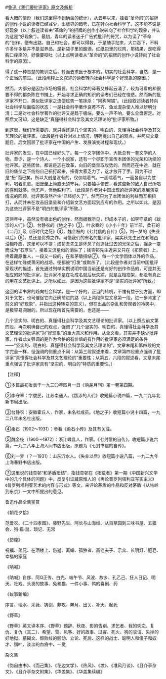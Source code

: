 #[鲁迅《我们要批评家》原文及解析](https://www.vrrw.net/wx/7817.html)

看大概的情形（我们这里得不到确凿的统计），从去年以来，挂着“革命的”的招牌的创作小说的读者已经减少，出版界的趋势，已在转向社会科学了。这不能不说是好现象（以上叙述读者由“革命的”的招牌的创作小说转向了社会科学的现象，并认为这是“好现象”）。最初，青年的读者迷于广告式批评的符咒，以为读了“革命的”创作，便有出路，自己和社会，都可以得救，于是随手拈来，大口吞下，不料许多许多是并不是滋养品，是新袋子里的酸酒，红纸包里的烂肉，那结果，是吃得胸口痒痒的，好像要呕吐（以上点明读者从“革命的”的招牌的创作小说转向了社会科学的原因）。



得了这一种苦楚的教训之后，转而去求医于根本的，切实的社会科学，自然，是一个正当的前进。（此段阐释上文叙述的读者转向社会科学是个好现象的原因。）

然而，大部分是因为市场的需要，社会科学的译著又蜂起云涌了，较为可看的和很要不得的都杂陈在书摊上，开始寻求正确的知识的读者们已经在惶惑。然而新的批评家不开口，类似批评家之流便趁势一笔抹杀：“阿狗阿猫”。（此段叙述读者转向社会科学后面临的状态：一是社会科学著作良莠不齐、鱼龙混杂使人难以辨明分清；二是对社会科学著作的批评又是趋于极端，要么一声不响，要么全盘否定。对照后文可知，这是缺乏“真懂得社会科学及其文艺理论的”批评家所致。）

到这里，我们所需要的，就只得还是几个坚实的、明白的、真懂得社会科学及其文艺理论的批评家。（此段是作者针对以上情况，明确提出自己的观点，并照应文章题目。后文回顾了批评家在中国的产生、发展演变过程和现状。）

批评家的发生，在中国已经好久了。每一个文学团体中，大抵总有一套文学的人物。至少，是一个诗人、一个小说家，还有一个尽职于宣传本团体的光荣和功绩的批评家。这些团体，都说是志在改革，向旧的堡垒取攻势的。然而还在中途，就在旧的堡垒之下纷纷自己扭打起来，扭得大家乏力了，这才放开了手。因为不过是“扭”而已矣，所以大创是没有的，仅仅喘着气。一面喘着气，一面各自以为胜利，唱着凯歌。旧堡垒上简直无须守兵，只要袖手俯首，看这些新的敌人自己所唱的喜剧就够。他无声，但他胜利了。（此段是作者对中国出现的批评家的发展演变情况的回顾，批评家虽然产生“已经好久了”，然而只为了本团体的利益而互相扭打，从而并未在攻击旧堡垒和介绍新文艺方面起到应有的作用。之所以如此，是因为这些批评家不是“明白的批评家”所致。）

这两年中，虽然没有极出色的创作，然而据我所见，印成本子的，如李守章的《跋涉的人们》②，台静农的《地之子》③，叶永秦的《小小十年》前半部，柔石的《二月》及《旧时代之死》④，魏金枝的《七封信的自传》⑤，刘一梦的《失业以后》⑥，总还是优秀之作。可惜我们的有名的批评家，梁实秋先生还在和陈西滢相呼应，这里可以不提；成仿吾先生是怀念了创造社过去的光荣之后，摇身一变而成为“石厚生”，接着又流星似的消失了；钱杏邨先生近来又只在《拓荒者》上，搀着藏原惟人，一段又一段的，在和茅盾扭结⑦。每一个文学团体以外的作品，在这样忙碌或萧闲的战场，便都被“打发”或默杀了。（此段是作者对当前中国批评家现状的描述，首先通过列举实例说明中国当前还是有好的创作作品的，可是并无相应的好的批评家。批评家不是在功成名就后玩失踪，就是互相掐架，都没有真正的用在文艺批评上。之所以如此，是因为这些批评家不是“坚实的批评家”所致。）

这回的读书界的趋向社会科学，是一个好的，正当的转机，不惟有益于别方面，即对于文艺，也可催促它向正确前进的路（以上两段照应文章第一段，进一步肯定了前文的“好现象”，并指出这种转变的意义）。但在出品的杂乱和旁观者的冷笑中，是极容易凋谢的。所以现在所首先需要的，也还是——

几个坚实的、明白的、真懂得社会科学及其文艺理论的批评家。（以上照应前文第四段，再次明确自己的观点，强调了“几个坚实的、明白的、真懂得社会科学及其文艺理论的批评家”对“好现象”的重大意义和作用。从全文看，其实并不缺少批评家，作者此文强调的是作为合格的有价值的有作用的批评家必须满足的条件——“坚实的、明白的、真懂得社会科学及其文艺理论的”。文章末尾和第四段的文字完全一样，但强调的侧重点不同：从第三段叙述来看，文章第四段重点强调了批评家“真懂得社会科学及其文艺理论的”重要性；从第五、六段的叙述看，文章末尾重点强调了批评家具有“坚实的、明白的”特质的重要性。）





【注释】

①本篇最初发表于一九三〇年四月一日《萌芽月刊》第一卷第四期。

②李守章：字俊民，江苏南通人。《跋涉的人们》收短篇小说四篇，一九二九年北新书局出版。

③台静农：安徽霍丘人，作家，未名社成员。《地之子》收短篇小说十四篇，一九二八年未名社出版。

④柔石（1902～1931）：参看《柔石小传》及其有关注。

⑤魏金枝（1900～1972）：浙江嵊县人，作家。《七封信的自传》，收短篇小说六篇，一九二八年上海人间书店出版，原题为《七封书信的自传》。

⑥刘一梦（？—1931）：山东沂水人。《失业以后》收短篇小说八篇，一九二九年上海春野书店出版。



⑦这里说的钱杏邨“和茅盾扭结”，指钱杏邨在《拓荒者》第一期《中国新兴文学中的几个具体的问题》中，反复引证藏原惟人的《再论普罗列塔利亚写实主义》《普罗列塔利亚艺术的内容与形式》等文，来评论茅盾的作品和反对茅盾《从牯岭到东京》一文中所提出的意见。

鲁迅作品全集鉴赏

《朝花夕拾》

范爱农、《二十四孝图》、藤野先生、阿长与山海经、从百草园到三味书屋、五猖会、狗·猫·鼠、琐记、无常

《仿徨》

祝福、弟兄、在酒楼上、伤逝、离婚、孤独者、高老夫子、示众、长明灯、肥皂、幸福的家庭

《呐喊》

《呐喊》自序、阿Q正传、白光、端午节、风波、故乡、孔乙己、狂人日记、明天、社戏、头发的故事、兔和猫、一件小事、鸭的喜剧、药

《故事新编》

序言、理水、采薇、铸剑、非攻、奔月、出关、补天、起死

《野草》

《野草》英文译本序、《野草》题辞、秋夜、影的告别、求乞者、我的失恋、复仇、复仇〔其二〕、希望、雪、风筝、好的故事、过客、死火、狗的驳诘、失掉的好地狱、墓碣文、颓败线的颤动、立论、死后、这样的战士、聪明人和傻子和奴才、腊叶、淡淡的血痕中、一觉

杂文集

《伪自由书》、《而己集》、《花边文学》、《热风》、《坟》、《准风月谈》、《且介亭杂文》、《且介亭杂文附集》、《华盖集》、《华盖集续编》


